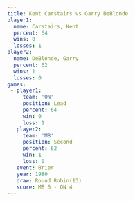 ```yaml
---
title: Kent Carstairs vs Garry DeBlonde
player1:               
  name: Carstairs, Kent
  percent: 64          
  wins: 0              
  losses: 1            
player2:               
  name: DeBlonde, Garry
  percent: 62          
  wins: 1              
  losses: 0            
games:
 - player1:        
     team: 'ON'    
     position: Lead
     percent: 64   
     win: 0        
     loss: 1       
   player2:          
     team: 'MB'      
     position: Second
     percent: 62     
     win: 1          
     loss: 0         
   event: Brier         
   year: 1980           
   draw: Round Robin(13)
   score: MB 6 - ON 4   
---
```

